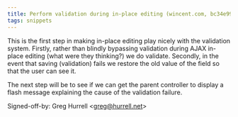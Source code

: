 ```yaml
---
title: Perform validation during in-place editing (wincent.com, bc34e99)
tags: snippets
---
```


This is the first step in making in-place editing play nicely with the validation system. Firstly, rather than blindly bypassing validation during AJAX in-place editing (what were they thinking?) we do validate. Secondly, in the event that saving (validation) fails we restore the old value of the field so that the user can see it.

The next step will be to see if we can get the parent controller to display a flash message explaining the cause of the validation failure.

Signed-off-by: Greg Hurrell &lt;greg@hurrell.net&gt;
